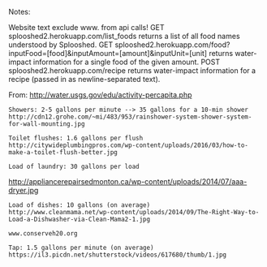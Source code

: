 Notes:

Website text
    exclude www. from api calls!
    GET splooshed2.herokuapp.com/list_foods
    returns a list of all food names understood by Splooshed.
    GET splooshed2.herokuapp.com/food?inputFood=[food]&inputAmount=[amount]&inputUnit=[unit]
    returns water-impact information for a single food of the given amount.
    POST splooshed2.herokuapp.com/recipe
    returns water-impact information for a recipe (passed in as newline-separated text).


From: http://water.usgs.gov/edu/activity-percapita.php

    Showers: 2-5 gallons per minute --> 35 gallons for a 10-min shower
    http://cdn12.grohe.com/~mi/483/953/rainshower-system-shower-system-for-wall-mounting.jpg

    Toilet flushes: 1.6 gallons per flush
    http://citywideplumbingpros.com/wp-content/uploads/2016/03/how-to-make-a-toilet-flush-better.jpg

    Load of laundry: 30 gallons per load
http://appliancerepairsedmonton.ca/wp-content/uploads/2014/07/aaa-dryer.jpg

    Load of dishes: 10 gallons (on average)
    http://www.cleanmama.net/wp-content/uploads/2014/09/The-Right-Way-to-Load-a-Dishwasher-via-Clean-Mama2-1.jpg

    www.conserveh20.org

    Tap: 1.5 gallons per minute (on average)
    https://il3.picdn.net/shutterstock/videos/617680/thumb/1.jpg
